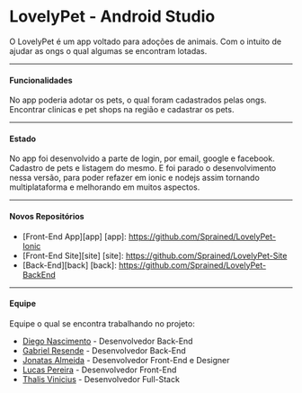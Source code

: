 # LovelyPet - Android Studio
O LovelyPet é um app voltado para adoções de animais. Com o intuito de ajudar as ongs o qual algumas se encontram lotadas.

------------

#### Funcionalidades
No app poderia adotar os pets, o qual foram cadastrados pelas ongs. Encontrar clinicas e pet shops na região e cadastrar os pets.

------------

#### Estado
No app foi desenvolvido a parte de login, por email, google e facebook. Cadastro de pets e listagem do mesmo.
E foi parado o desenvolvimento nessa versão, para poder refazer em ionic e nodejs assim tornando multiplataforma e melhorando em muitos aspectos.

------------

#### Novos Repositórios
- [Front-End App][app]
[app]: https://github.com/Sprained/LovelyPet-Ionic
- [Front-End Site][site]
[site]: https://github.com/Sprained/LovelyPet-Site
- [Back-End][back]
[back]: https://github.com/Sprained/LovelyPet-BackEnd

------------

#### Equipe
Equipe o qual se encontra trabalhando no projeto:
- [Diego Nascimento](https://github.com/M3truxX "Diego Nascimento") - Desenvolvedor Back-End
- [Gabriel Resende](https://github.com/Sprained "Gabriel Resende") - Desenvolvedor Back-End
- [Jonatas Almeida](https://github.com/jonatas-almeida "Jonatas Almeida") - Desenvolvedor Front-End e Designer
- [Lucas Pereira](https://github.com/lucaspereira98 "Lucas Pereira") - Desenvolvedor Front-End
- [Thalis Vinicius](https://github.com/thalisv "Thalis Vinicius") - Desenvolvedor Full-Stack
